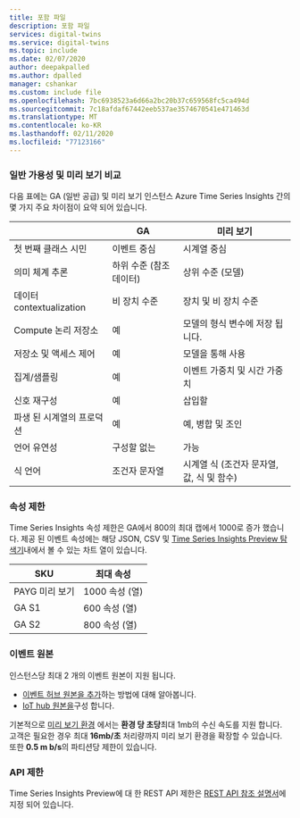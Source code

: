 ```yaml
---
title: 포함 파일
description: 포함 파일
services: digital-twins
ms.service: digital-twins
ms.topic: include
ms.date: 02/07/2020
author: deepakpalled
ms.author: dpalled
manager: cshankar
ms.custom: include file
ms.openlocfilehash: 7bc6938523a6d66a2bc20b37c659568fc5ca494d
ms.sourcegitcommit: 7c18afdaf67442eeb537ae3574670541e471463d
ms.translationtype: MT
ms.contentlocale: ko-KR
ms.lasthandoff: 02/11/2020
ms.locfileid: "77123166"
---
```

### <a name="general-availability-and-preview-comparison"></a>일반 가용성 및 미리 보기 비교

다음 표에는 GA (일반 공급) 및 미리 보기 인스턴스 Azure Time Series Insights 간의 몇 가지 주요 차이점이 요약 되어 있습니다.

| | GA | 미리 보기 |
| --- | --- | ---|
| 첫 번째 클래스 시민 | 이벤트 중심 | 시계열 중심 |
| 의미 체계 추론 | 하위 수준 (참조 데이터) | 상위 수준 (모델) |
| 데이터 contextualization | 비 장치 수준 | 장치 및 비 장치 수준 |
| Compute 논리 저장소 | 예 | 모델의 형식 변수에 저장 됩니다. |
| 저장소 및 액세스 제어 | 예 | 모델을 통해 사용 |
| 집계/샘플링 | 예 | 이벤트 가중치 및 시간 가중치 |
| 신호 재구성 | 예 | 삽입할 |
| 파생 된 시계열의 프로덕션 | 예 | 예, 병합 및 조인 |
| 언어 유연성 | 구성할 없는 | 가능 |
| 식 언어 | 조건자 문자열 | 시계열 식 (조건자 문자열, 값, 식 및 함수) |

### <a name="property-limits"></a>속성 제한

Time Series Insights 속성 제한은 GA에서 800의 최대 캡에서 1000로 증가 했습니다. 제공 된 이벤트 속성에는 해당 JSON, CSV 및 [Time Series Insights Preview 탐색기](https://docs.microsoft.com/azure/time-series-insights/time-series-insights-update-quickstart)내에서 볼 수 있는 차트 열이 있습니다.

| SKU | 최대 속성 |
| --- | --- |
| PAYG 미리 보기 | 1000 속성 (열) |
| GA S1 | 600 속성 (열) |
| GA S2 | 800 속성 (열) |

### <a name="event-sources"></a>이벤트 원본

인스턴스당 최대 2 개의 이벤트 원본이 지원 됩니다. 

* [이벤트 허브 원본을 추가](https://docs.microsoft.com/azure/time-series-insights/time-series-insights-how-to-add-an-event-source-eventhub)하는 방법에 대해 알아봅니다.
* [IoT hub 원본을](https://docs.microsoft.com/azure/time-series-insights/time-series-insights-how-to-add-an-event-source-iothub)구성 합니다.

기본적으로 [미리 보기 환경](https://docs.microsoft.com/azure/time-series-insights/time-series-insights-update-storage-ingress#ingress-scale-and-preview-limitations) 에서는 **환경 당 초당**최대 1mb의 수신 속도를 지원 합니다. 고객은 필요한 경우 최대 **16mb/초** 처리량까지 미리 보기 환경을 확장할 수 있습니다. 또한 **0.5 m b/s**의 파티션당 제한이 있습니다. 

### <a name="api-limits"></a>API 제한

Time Series Insights Preview에 대 한 REST API 제한은 [REST API 참조 설명서](https://docs.microsoft.com/rest/api/time-series-insights/preview-query#limits)에 지정 되어 있습니다.

